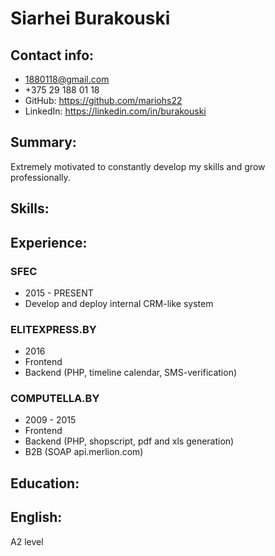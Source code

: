 # Siarhei Burakouski

## Contact info:
* 1880118@gmail.com
* +375 29 188 01 18
* GitHub: https://github.com/mariohs22
* LinkedIn: https://linkedin.com/in/burakouski

## Summary:
Extremely motivated to constantly develop my skills and grow professionally.

## Skills:

## Experience:
### SFEC
- 2015 - PRESENT
- Develop and deploy internal CRM-like system

### ELITEXPRESS.BY
- 2016
- Frontend
- Backend (PHP, timeline calendar, SMS-verification)

### COMPUTELLA.BY
- 2009 - 2015
- Frontend
- Backend (PHP, shopscript, pdf and xls generation)
- B2B (SOAP api.merlion.com)

## Education:

## English:
A2 level